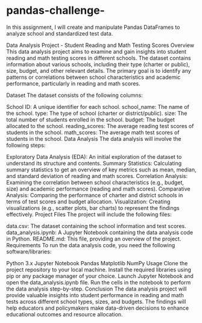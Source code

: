 # pandas-challenge-
In this assignment, I will  create and manipulate Pandas DataFrames to analyze school and standardized test data.

Data Analysis Project - Student Reading and Math Testing Scores
Overview
This data analysis project aims to examine and gain insights into student reading and math testing scores in different schools. The dataset contains information about various schools, including their type (charter or public), size, budget, and other relevant details. The primary goal is to identify any patterns or correlations between school characteristics and academic performance, particularly in reading and math scores.

Dataset
The dataset consists of the following columns:

School ID: A unique identifier for each school.
school_name: The name of the school.
type: The type of school (charter or district/public).
size: The total number of students enrolled in the school.
budget: The budget allocated to the school.
reading_scores: The average reading test scores of students in the school.
math_scores: The average math test scores of students in the school.
Data Analysis
The data analysis will involve the following steps:

Exploratory Data Analysis (EDA): An initial exploration of the dataset to understand its structure and contents.
Summary Statistics: Calculating summary statistics to get an overview of key metrics such as mean, median, and standard deviation of reading and math scores.
Correlation Analysis: Examining the correlation between school characteristics (e.g., budget, size) and academic performance (reading and math scores).
Comparative Analysis: Comparing the performance of charter and district schools in terms of test scores and budget allocation.
Visualization: Creating visualizations (e.g., scatter plots, bar charts) to represent the findings effectively.
Project Files
The project will include the following files:

data.csv: The dataset containing the school information and test scores.
data_analysis.ipynb: A Jupyter Notebook containing the data analysis code in Python.
README.md: This file, providing an overview of the project.
Requirements
To run the data analysis code, you need the following software/libraries:

Python 3.x
Jupyter Notebook
Pandas
Matplotlib
NumPy
Usage
Clone the project repository to your local machine.
Install the required libraries using pip or any package manager of your choice.
Launch Jupyter Notebook and open the data_analysis.ipynb file.
Run the cells in the notebook to perform the data analysis step-by-step.
Conclusion
The data analysis project will provide valuable insights into student performance in reading and math tests across different school types, sizes, and budgets. The findings will help educators and policymakers make data-driven decisions to enhance educational outcomes and resource allocation.
